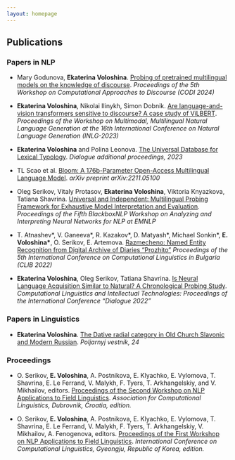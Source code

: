 ```yaml
---
layout: homepage
---
```


## Publications


### Papers in NLP
- Mary Godunova, **Ekaterina Voloshina**. [Probing of pretrained multilingual models on the knowledge of discourse](https://aclanthology.org/2024.codi-1.8/). 
*Proceedings of the 5th Workshop on Computational Approaches to Discourse (CODI 2024)*


- **Ekaterina Voloshina**, Nikolai Ilinykh, Simon Dobnik. [Are language-and-vision transformers sensitive to discourse? A case study of ViLBERT](https://aclanthology.org/2023.mmnlg-1.4/). *Proceedings of the Workshop on Multimodal, Multilingual Natural Language Generation at the 16th
International Conference on Natural Language Generation (INLG-2023)*

- **Ekaterina Voloshina** and Polina Leonova. [The Universal Database for Lexical Typology](https://www.dialog-21.ru/media/6032/voloshinaeplusleonovap082.pdf).
*Dialogue additional proceedings, 2023*

- TL Scao et al. [Bloom: A 176b-Parameter Open-Access Multilingual Language Model](https://inria.hal.science/hal-03850124/document). *arXiv preprint arXiv:2211.05100*


- Oleg Serikov, Vitaly Protasov, **Ekaterina Voloshina**, Viktoria Knyazkova, Tatiana Shavrina. [Universal and Independent: Multilingual Probing Framework for Exhaustive Model
Interpretation and Evaluation](https://aclanthology.org/2022.blackboxnlp-1.37/). *Proceedings of the Fifth BlackboxNLP Workshop on Analyzing and Interpreting Neural Networks for
NLP at EMNLP*


- T. Atnashev\*, V. Ganeeva\*, R. Kazakov\*, D. Matyash\*, Michael Sonkin\*, <strong>E. Voloshina\*</strong>, O. Serikov, E. Artemova. [Razmecheno: Named Entity Recognition from Digital Archive of Diaries “Prozhito”](https://aclanthology.org/2022.clib-1.3/) *Proceedings of the 5th International Conference on Computational Linguistics in Bulgaria (CLIB 2022)*


- **Ekaterina Voloshina**, Oleg Serikov, Tatiana Shavrina. [Is Neural Language Acquisition Similar to Natural? A Chronological Probing Study](https://www.dialog-21.ru/media/5793/voloshinaeplusetal031.pdf). *Computational Linguistics and Intellectual Technologies: Proceedings of the International Conference “Dialogue 2022”*


### Papers in Linguistics
- **Ekaterina Voloshina**. [The Dative radial category in Old Church Slavonic and Modern Russian](https://septentrio.uit.no/index.php/vestnik/article/download/5925/6361). *Poljarnyj vestnik, 24*



### Proceedings

- O. Serikov, **E. Voloshina**, A. Postnikova, E. Klyachko, E. Vylomova, T. Shavrina, E. Le Ferrand, V. Malykh, F. Tyers, T. Arkhangelskiy, and V. Mikhailov, editors. [Proceedings of the Second Workshop on NLP Applications to Field Linguistics](https://aclanthology.org/2023.fieldmatters-1.0/). *Association for Computational Linguistics, Dubrovnik, Croatia, edition.*


- O. Serikov, **E. Voloshina**, A. Postnikova, E. Klyachko, E. Vylomova, T. Shavrina, E. Le Ferrand, V. Malykh, F. Tyers, T. Arkhangelskiy, V. Mikhailov, A. Fenogenova, editors. [Proceedings of the First Workshop on NLP Applications to Field Linguistics](https://aclanthology.org/2022.fieldmatters-1.0/). *International Conference on Computational Linguistics, Gyeongju, Republic of Korea, edition.*
